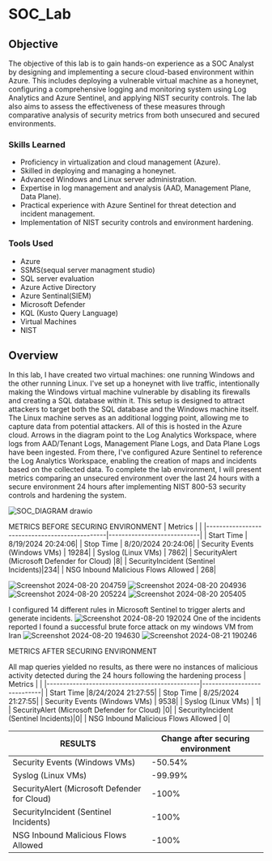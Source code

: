 # SOC_Lab

## Objective
The objective of this lab is to gain hands-on experience as a SOC Analyst by designing and implementing a secure cloud-based environment within Azure. This includes deploying a vulnerable virtual machine as a honeynet, configuring a comprehensive logging and monitoring system using Log Analytics and Azure Sentinel, and applying NIST security controls. The lab also aims to assess the effectiveness of these measures through comparative analysis of security metrics from both unsecured and secured environments.

### Skills Learned

- Proficiency in virtualization and cloud management (Azure).
- Skilled in deploying and managing a honeynet.
- Advanced Windows and Linux server administration.
- Expertise in log management and analysis (AAD, Management Plane, Data Plane).
- Practical experience with Azure Sentinel for threat detection and incident management.
- Implementation of NIST security controls and environment hardening.
  
### Tools Used
- Azure
- SSMS(sequal server managment studio)
- SQL server evaluation
- Azure Active Directory
- Azure Sentinal(SIEM)
- Microsoft Defender
- KQL (Kusto Query Language)
- Virtual Machines
- NIST
## Overview
In this lab, I have created two virtual machines: one running Windows and the other running Linux. I've set up a honeynet with live traffic, intentionally making the Windows virtual machine vulnerable by disabling its firewalls and creating a SQL database within it. This setup is designed to attract attackers to target both the SQL database and the Windows machine itself. The Linux machine serves as an additional logging point, allowing me to capture data from potential attackers. All of this is hosted in the Azure cloud. Arrows in the diagram point to the Log Analytics Workspace, where logs from AAD/Tenant Logs, Management Plane Logs, and Data Plane Logs have been ingested. From there, I've configured Azure Sentinel to reference the Log Analytics Workspace, enabling the creation of maps and incidents based on the collected data. To complete the lab environment, I will present metrics comparing an unsecured environment over the last 24 hours with a secure environment 24 hours after implementing NIST 800-53 security controls and hardening the system.

![SOC_DIAGRAM drawio](https://github.com/user-attachments/assets/44a174e7-c372-48eb-adba-0d99c9c2be28)

METRICS BEFORE SECURING ENVIRONMENT 
| Metrics                                         |         |
|-----------------------------------------------|----------------------------|
| Start Time  | 8/19/2024 20:24:06|
| Stop Time  | 8/20/2024 20:24:06|
| Security Events (Windows VMs)    | 19284|
| Syslog (Linux VMs)   | 7862|
| SecurityAlert (Microsoft Defender for Cloud)    |8|
| SecurityIncident (Sentinel Incidents)|234|
| NSG Inbound Malicious Flows Allowed  | 268|

![Screenshot 2024-08-20 204759](https://github.com/user-attachments/assets/c6aac3fa-1a13-463b-a526-621ea0b00ae7)
![Screenshot 2024-08-20 204936](https://github.com/user-attachments/assets/08b470da-a04d-4e64-9a12-af0ea1a4a7bc)
![Screenshot 2024-08-20 205224](https://github.com/user-attachments/assets/bd4edf7d-3ec2-481a-a965-139752c4c3b5)
![Screenshot 2024-08-20 205405](https://github.com/user-attachments/assets/d2c62c1e-5d82-447b-bde6-56353f5c4980)

I configured 14 different rules in Microsoft Sentinel to trigger alerts and generate incidents.
![Screenshot 2024-08-20 192024](https://github.com/user-attachments/assets/bef43d1a-c208-448a-b2c9-2b75799b6701)
One of the incidents reported I found a successful brute force attack on my windows VM from Iran
![Screenshot 2024-08-20 194630](https://github.com/user-attachments/assets/49c79b02-8b73-4eba-b3aa-be5322467e57)
![Screenshot 2024-08-21 190246](https://github.com/user-attachments/assets/9a60e5e3-c57d-4c28-8e31-f9afa22aa6b4)

METRICS AFTER SECURING ENVIRONMENT

All map queries yielded no results, as there were no instances of malicious activity detected during the 24 hours following the hardening process
| Metrics                                         |         |
|-----------------------------------------------|----------------------------|
| Start Time  |8/24/2024 21:27:55|
| Stop Time  | 8/25/2024 21:27:55|
| Security Events (Windows VMs)    | 9538|
| Syslog (Linux VMs)   | 1|
| SecurityAlert (Microsoft Defender for Cloud)    |0|
| SecurityIncident (Sentinel Incidents)|0|
| NSG Inbound Malicious Flows Allowed  | 0|

| RESULTS                                         |  Change after securing environment       |
|-----------------------------------------------|----------------------------|
| Security Events (Windows VMs)    | -50.54%|
| Syslog (Linux VMs)   | -99.99%|
| SecurityAlert (Microsoft Defender for Cloud)    |-100%|
| SecurityIncident (Sentinel Incidents)|-100%|
| NSG Inbound Malicious Flows Allowed  | -100%|













